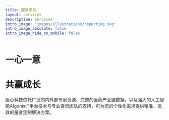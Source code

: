 ```yaml
---
title: 服务项目
layout: services
description: Services
intro_image: "images/illustrations/reporting.svg"
intro_image_absolute: false
intro_image_hide_on_mobile: false
---
```


# 一心一意
# 共赢成长

医心科技依托广泛的内外部专家资源、完整的医药产业链数据，以及强大的人工智能AIgonist™平台技术与专业咨询团队的支持，可为您的个性化需求提供精准、高效的量身定制解决方案。

